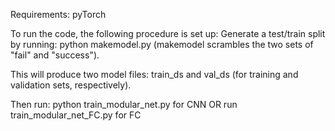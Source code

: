 Requirements: pyTorch 

To run the code, the following procedure is set up:
Generate a test/train split by running: python makemodel.py (makemodel scrambles the two sets of "fail" and "success").

This will produce two model files: train_ds and val_ds (for training and validation sets, respectively).

Then run: python train_modular_net.py for CNN
 OR
run train_modular_net_FC.py for FC
